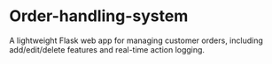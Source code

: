 # Order-handling-system
A lightweight Flask web app for managing customer orders, including add/edit/delete features and real-time action logging.
